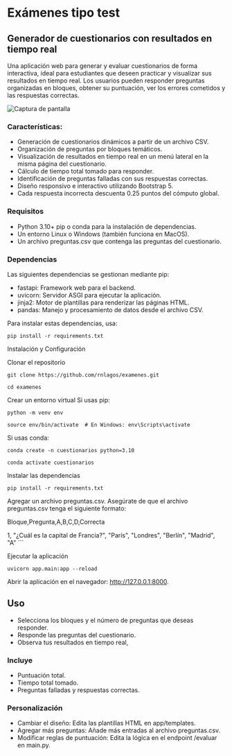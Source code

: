 # Exámenes tipo test
## Generador de cuestionarios con resultados en tiempo real

Una aplicación web para generar y evaluar cuestionarios de forma interactiva, ideal para estudiantes que deseen practicar y visualizar sus resultados en tiempo real. Los usuarios pueden responder preguntas organizadas en bloques, obtener su puntuación, ver los errores cometidos y las respuestas correctas.

![Captura de pantalla](https://rnlagos.com/images/cuestionario.png)

### Características:

- Generación de cuestionarios dinámicos a partir de un archivo CSV.
- Organización de preguntas por bloques temáticos.
- Visualización de resultados en tiempo real en un menú lateral en la misma página del cuestionario.
- Cálculo de tiempo total tomado para responder.
- Identificación de preguntas falladas con sus respuestas correctas.
- Diseño responsivo e interactivo utilizando Bootstrap 5.
- Cada respuesta incorrecta descuenta 0.25 puntos del cómputo global.

### Requisitos

- Python 3.10+ pip o conda para la instalación de dependencias.
- Un entorno Linux o Windows (también funciona en MacOS).
- Un archivo preguntas.csv que contenga las preguntas del cuestionario.

### Dependencias

Las siguientes dependencias se gestionan mediante pip:

- fastapi: Framework web para el backend.
- uvicorn: Servidor ASGI para ejecutar la aplicación.
- jinja2: Motor de plantillas para renderizar las páginas HTML.
- pandas: Manejo y procesamiento de datos desde el archivo CSV.

Para instalar estas dependencias, usa:

`pip install -r requirements.txt`

Instalación y Configuración

Clonar el repositorio

`git clone https://github.com/rnlagos/examenes.git`  

`cd examenes`

Crear un entorno virtual Si usas pip:

`python -m venv env`  

`source env/bin/activate  # En Windows: env\Scripts\activate`

Si usas conda:

`conda create -n cuestionarios python=3.10`  

`conda activate cuestionarios`

Instalar las dependencias

`pip install -r requirements.txt`

Agregar un archivo preguntas.csv. Asegúrate de que el archivo preguntas.csv tenga el siguiente formato:

Bloque,Pregunta,A,B,C,D,Correcta

1, "¿Cuál es la capital de Francia?", "París", "Londres", "Berlín", "Madrid", "A" ```

Ejecutar la aplicación

`uvicorn app.main:app --reload`

Abrir la aplicación en el navegador: http://127.0.0.1:8000.

## Uso

- Selecciona los bloques y el número de preguntas que deseas responder.
- Responde las preguntas del cuestionario.
- Observa tus resultados en tiempo real,

### Incluye

- Puntuación total.
- Tiempo total tomado.
- Preguntas falladas y respuestas correctas.

### Personalización

- Cambiar el diseño: Edita las plantillas HTML en app/templates.
- Agregar más preguntas: Añade más entradas al archivo preguntas.csv.
- Modificar reglas de puntuación: Edita la lógica en el endpoint /evaluar en main.py.
